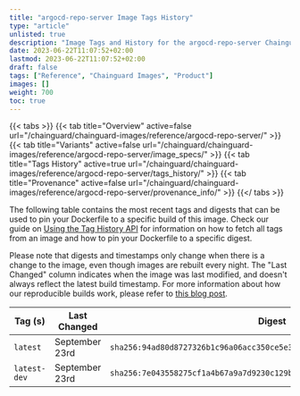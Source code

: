 ```yaml
---
title: "argocd-repo-server Image Tags History"
type: "article"
unlisted: true
description: "Image Tags and History for the argocd-repo-server Chainguard Image"
date: 2023-06-22T11:07:52+02:00
lastmod: 2023-06-22T11:07:52+02:00
draft: false
tags: ["Reference", "Chainguard Images", "Product"]
images: []
weight: 700
toc: true
---
```


{{< tabs >}}
{{< tab title="Overview" active=false url="/chainguard/chainguard-images/reference/argocd-repo-server/" >}}
{{< tab title="Variants" active=false url="/chainguard/chainguard-images/reference/argocd-repo-server/image_specs/" >}}
{{< tab title="Tags History" active=true url="/chainguard/chainguard-images/reference/argocd-repo-server/tags_history/" >}}
{{< tab title="Provenance" active=false url="/chainguard/chainguard-images/reference/argocd-repo-server/provenance_info/" >}}
{{</ tabs >}}

The following table contains the most recent tags and digests that can be used to pin your Dockerfile to a specific build of this image. Check our guide on [Using the Tag History API](/chainguard/chainguard-images/using-the-tag-history-api/) for information on how to fetch all tags from an image and how to pin your Dockerfile to a specific digest.

Please note that digests and timestamps only change when there is a change to the image, even though images are rebuilt every night. The "Last Changed" column indicates when the image was last modified, and doesn't always reflect the latest build timestamp. For more information about how our reproducible builds work, please refer to [this blog post](https://www.chainguard.dev/unchained/reproducing-chainguards-reproducible-image-builds).

| Tag (s)       | Last Changed   | Digest                                                                    |
|---------------|----------------|---------------------------------------------------------------------------|
|  `latest`     | September 23rd | `sha256:94ad80d8727326b1c96a06acc350ce5e3885efe15bb2d5638ffeaf5db7dd67e5` |
|  `latest-dev` | September 23rd | `sha256:7e043558275cf1a4b67a9a7d9230c129b44bc5840d6c7e157b80b225806fcb9e` |


